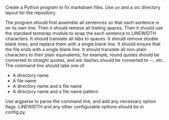 Create a Python program to fix markdown files.
Use uv and a src directory layout for the repository.

The program should first assemble all sentences so that each sentence is on its own line.
Then it should remove all trailing spaces.
Then it should use the standard textwrap module to wrap the each sentence to LINEWIDTH characters.
It should translate all tabs to spaces.
It should remove double blank lines, and replace them with a single blank line.
It should ensure that the file ends with a single blank line.
It should translate all non-plain characters to their plain equivalents; for example, round quotes should be converted to straight quotes, and em dashes should be converted to --, etc.
The command line should take one of:
- A directory name
- A file name
- A directory name and a file name
- A directory name and a file name pattern

Use argparse to parse the command line, and add any necessary option flags.
LINEWIDTH and any other configurable options should be in config.py.
